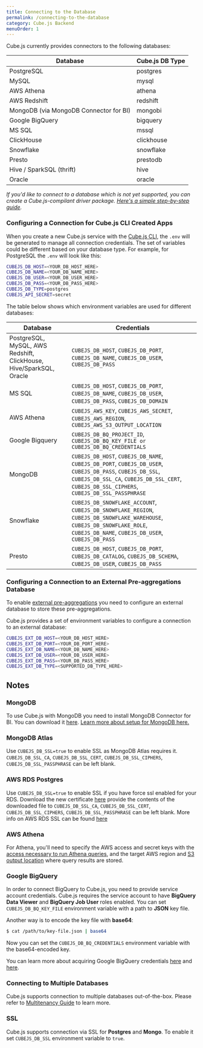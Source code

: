 ```yaml
---
title: Connecting to the Database
permalink: /connecting-to-the-database
category: Cube.js Backend
menuOrder: 1
---
```


Cube.js currently provides connectors to the following databases:

| Database             | Cube.js DB Type |
| -------------------- |---------------- |
| PostgreSQL           | postgres        |
| MySQL                | mysql           |
| AWS Athena           | athena          |
| AWS Redshift         | redshift        |
| MongoDB (via MongoDB Connector for BI)           | mongobi        |
| Google BigQuery      | bigquery        |
| MS SQL               | mssql           |
| ClickHouse           | clickhouse      |
| Snowflake            | snowflake       |
| Presto               | prestodb        |
| Hive / SparkSQL (thrift) | hive        |
| Oracle               | oracle          |

_If you'd like to connect to a database which is not yet supported, you can create a Cube.js-compilant driver package. [Here's a simple step-by-step guide](https://github.com/cube-js/cube.js/blob/master/CONTRIBUTING.md#implementing-driver)._

### Configuring a Connection for Cube.js CLI Created Apps

When you create a new Cube.js service with the [Cube.js CLI](using-the-cubejs-cli), the `.env` will be
generated to manage all connection credentials. The set of variables could be different based on your database type. For example, for PostgreSQL the `.env` will look like this:


```bash
CUBEJS_DB_HOST=<YOUR_DB_HOST_HERE>
CUBEJS_DB_NAME=<YOUR_DB_NAME_HERE>
CUBEJS_DB_USER=<YOUR_DB_USER_HERE>
CUBEJS_DB_PASS=<YOUR_DB_PASS_HERE>
CUBEJS_DB_TYPE=postgres
CUBEJS_API_SECRET=secret
```

The table below shows which environment variables are used for different databases:

| Database             | Credentials    |
| -------------------- |--------------- |
| PostgreSQL, MySQL, AWS Redshift, ClickHouse, Hive/SparkSQL, Oracle | `CUBEJS_DB_HOST`, `CUBEJS_DB_PORT`, `CUBEJS_DB_NAME`, `CUBEJS_DB_USER`, `CUBEJS_DB_PASS` |
| MS SQL | `CUBEJS_DB_HOST`, `CUBEJS_DB_PORT`, `CUBEJS_DB_NAME`, `CUBEJS_DB_USER`, `CUBEJS_DB_PASS`, `CUBEJS_DB_DOMAIN` |
| AWS Athena | `CUBEJS_AWS_KEY`, `CUBEJS_AWS_SECRET`, `CUBEJS_AWS_REGION`, `CUBEJS_AWS_S3_OUTPUT_LOCATION` |
| Google Bigquery | `CUBEJS_DB_BQ_PROJECT_ID`, `CUBEJS_DB_BQ_KEY_FILE or CUBEJS_DB_BQ_CREDENTIALS` |
| MongoDB | `CUBEJS_DB_HOST`, `CUBEJS_DB_NAME`, `CUBEJS_DB_PORT`, `CUBEJS_DB_USER`, `CUBEJS_DB_PASS`, `CUBEJS_DB_SSL`, `CUBEJS_DB_SSL_CA`, `CUBEJS_DB_SSL_CERT`, `CUBEJS_DB_SSL_CIPHERS`, `CUBEJS_DB_SSL_PASSPHRASE` |
| Snowflake | `CUBEJS_DB_SNOWFLAKE_ACCOUNT`, `CUBEJS_DB_SNOWFLAKE_REGION`, `CUBEJS_DB_SNOWFLAKE_WAREHOUSE`, `CUBEJS_DB_SNOWFLAKE_ROLE`, `CUBEJS_DB_NAME`, `CUBEJS_DB_USER`, `CUBEJS_DB_PASS`|
| Presto | `CUBEJS_DB_HOST`, `CUBEJS_DB_PORT`, `CUBEJS_DB_CATALOG`, `CUBEJS_DB_SCHEMA`, `CUBEJS_DB_USER`, `CUBEJS_DB_PASS` |

### Configuring a Connection to an External Pre-aggregations Database

To enable [external pre-aggregations](pre-aggregations#external-pre-aggregations) you need to configure an external database to store these pre-aggregations.

Cube.js provides a set of environment variables to configure a connection to an external database:

```bash
CUBEJS_EXT_DB_HOST=<YOUR_DB_HOST_HERE>
CUBEJS_EXT_DB_PORT=<YOUR_DB_PORT_HERE>
CUBEJS_EXT_DB_NAME=<YOUR_DB_NAME_HERE>
CUBEJS_EXT_DB_USER=<YOUR_DB_USER_HERE>
CUBEJS_EXT_DB_PASS=<YOUR_DB_PASS_HERE>
CUBEJS_EXT_DB_TYPE=<SUPPORTED_DB_TYPE_HERE>
```  

## Notes

### MongoDB

To use Cube.js with MongoDB you need to install MongoDB Connector for BI. You
can download it [here](https://www.mongodb.com/download-center/bi-connector). [Learn more about setup for MongoDB
here.](https://cube.dev/blog/building-mongodb-dashboard-using-node.js)

### MongoDB Atlas

Use `CUBEJS_DB_SSL=true` to enable SSL as MongoDB Atlas requires it. `CUBEJS_DB_SSL_CA`, `CUBEJS_DB_SSL_CERT`, `CUBEJS_DB_SSL_CIPHERS`, `CUBEJS_DB_SSL_PASSPHRASE` can be left blank.

### AWS RDS Postgres 

Use `CUBEJS_DB_SSL=true` to enable SSL if you have force ssl enabled for your RDS. 
Download the new certificate [here](https://s3.amazonaws.com/rds-downloads/rds-ca-2019-root.pem) provide the contents of the downloaded file to `CUBEJS_DB_SSL_CA`, `CUBEJS_DB_SSL_CERT`, `CUBEJS_DB_SSL_CIPHERS`, `CUBEJS_DB_SSL_PASSPHRASE` can be left blank. 
More info on AWS RDS SSL can be found [here](https://docs.aws.amazon.com/AmazonRDS/latest/UserGuide/UsingWithRDS.SSL.html)

### AWS Athena

For Athena, you'll need to specify the AWS access and secret keys with the [access necessary to run Athena queries](https://docs.aws.amazon.com/athena/latest/ug/access.html), and the target AWS region and [S3 output location](https://docs.aws.amazon.com/athena/latest/ug/querying.html) where query results are stored.

### Google BigQuery

In order to connect BigQuery to Cube.js, you need to provide service account credentials.
Cube.js requires the service account to have **BigQuery Data Viewer** and **BigQuery Job User** roles enabled.
You can set `CUBEJS_DB_BQ_KEY_FILE` environment variable with a path to **JSON** key file.

Another way is to encode the key file with **base64**:

```bash
$ cat /path/to/key-file.json | base64
```

Now you can set the `CUBEJS_DB_BQ_CREDENTIALS` environment variable with the base64-encoded key. 

You can learn more about acquiring Google BigQuery credentials [here](https://cloud.google.com/docs/authentication/getting-started) and [here](https://console.cloud.google.com/apis/credentials/serviceaccountkey).

### Connecting to Multiple Databases

Cube.js supports connection to multiple databases out-of-the-box. Please refer to [Multitenancy Guide](multitenancy-setup) to learn more.

### SSL

Cube.js supports connection via SSL for **Postgres** and **Mongo**. To enable it set
`CUBEJS_DB_SSL` environment variable to `true`.
